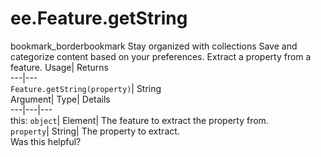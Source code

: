  
#  ee.Feature.getString 
bookmark_borderbookmark Stay organized with collections  Save and categorize content based on your preferences.
Extract a property from a feature. 
Usage| Returns  
---|---  
`Feature.getString(property)`| String  
Argument| Type| Details  
---|---|---  
this: `object`| Element| The feature to extract the property from.  
`property`| String| The property to extract.  
Was this helpful?
